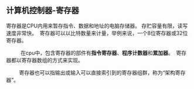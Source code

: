 ## 计算机控制器-寄存器

寄存器是CPU内用来暂存指令、数据和地址的电脑存储器。 存贮容量有限，读写速度非常快。  寄存器可以以比特数量来计量，举例来说，一个8位寄存器或32位寄存器。

          在cpu中，包含寄存器的部件有**指令寄存器**、**程序计数器**和**累加器**。  寄存器都以寄存器数组的方式来实现。

         寄存器也可以指输出或输入可以直接索引到的寄存器组群，称为“架构寄存器”。
